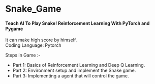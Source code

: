 # Snake_Game
####  Teach AI To Play Snake! Reinforcement Learning With PyTorch and Pygame
It can make high score by himself. <br>
Coding Language: Pytorch


Steps in Game :- <br>
- Part 1: Basics of Reinforcement Learning and Deep Q Learning. <br>
- Part 2: Environment setup and implement the Snake game. <br>
- Part 3: Implementing a agent that will control the game.
